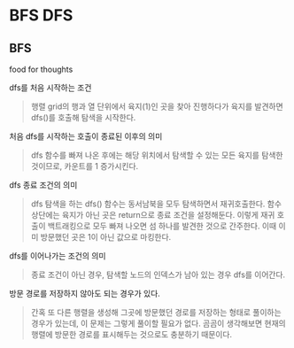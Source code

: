 # BFS DFS

## BFS

food for thoughts

dfs를 처음 시작하는 조건

> 행렬 grid의 행과 열 단위에서 육지(1)인 곳을 찾아 진행하다가 육지를 발견하면 dfs()를 호출해 탐색을 시작한다.

처음 dfs를 시작하는 호출이 종료된 이후의 의미

> dfs 함수를 빠져 나온 후에는 해당 위치에서 탐색할 수 있는 모든 육지를 탐색한 것이므로, 카운트를 1 증가시킨다.

dfs 종료 조건의 의미

> dfs 탐색을 하는 dfs() 함수는 동서남북을 모두 탐색하면서 재귀호출한다. 함수 상단에는 육지가 아닌 곳은 return으로 종료 조건을 설정해둔다. 이렇게 재귀 호출이 백트래킹으로 모두 빠져 나오면 섬 하나를 발견한 것으로 간주한다. 이때 이미 방문했던 곳은 1이 아닌 값으로 마킹한다.

dfs를 이어나가는 조건의 의미

> 종료 조건이 아닌 경우, 탐색할 노드의 인덱스가 남아 있는 경우 dfs를 이어간다.

방문 경로를 저장하지 않아도 되는 경우가 있다.

> 간혹 또 다른 행렬을 생성해 그곳에 방문했던 경로를 저장하는 형태로 풀이하는 경우가 있는데, 이 문제는 그렇게 풀이할 필요가 없다. 곰곰이 생각해보면 현재의 행렬에 방문한 경로를 표시해두는 것으로도 충분하기 때문이다.
